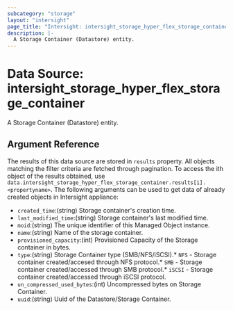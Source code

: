 ```yaml
---
subcategory: "storage"
layout: "intersight"
page_title: "Intersight: intersight_storage_hyper_flex_storage_container"
description: |-
  A Storage Container (Datastore) entity.
---
```


# Data Source: intersight_storage_hyper_flex_storage_container
A Storage Container (Datastore) entity.
## Argument Reference
The results of this data source are stored in `results` property.
All objects matching the filter criteria are fetched through pagination.
To access the ith object of the results obtained, use `data.intersight_storage_hyper_flex_storage_container.results[i].<propertyname>`.
The following arguments can be used to get data of already created objects in Intersight appliance:
* `created_time`:(string) Storage container's creation time. 
* `last_modified_time`:(string) Storage container's last modified time. 
* `moid`:(string) The unique identifier of this Managed Object instance. 
* `name`:(string) Name of the storage container. 
* `provisioned_capacity`:(int) Provisioned Capacity of the Storage container in bytes. 
* `type`:(string) Storage Container type (SMB/NFS/iSCSI).* `NFS` - Storage container created/accesed through NFS protocol.* `SMB` - Storage container created/accessed through SMB protocol.* `iSCSI` - Storage container created/accessed through iSCSI protocol. 
* `un_compressed_used_bytes`:(int) Uncompressed bytes on Storage Container. 
* `uuid`:(string) Uuid of the Datastore/Storage Container. 
 